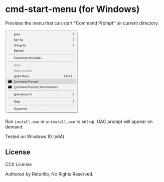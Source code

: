 # cmd-start-menu (for Windows)

Provides the menu that can start "Command Prompt" on current directory.

![preview.gif](preview.gif)

Run `install.exe` or `uninstall.exe` to set up.
UAC prompt will appear on demand.

Tested on Windows 10 (x64)

## License

CC0 License

Authored by Retorillo, No Rights Reserved.
